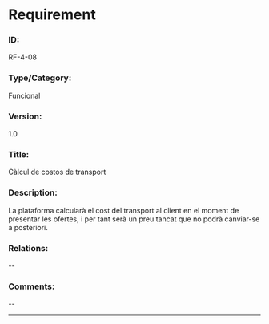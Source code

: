 # Requirement

### ID:
RF-4-08

### Type/Category:
Funcional

### Version:
1.0

### Title:
Càlcul de costos de transport

### Description:
La plataforma calcularà el cost del transport al client en el moment de presentar les ofertes, i per tant serà un preu tancat que no podrà canviar-se a posteriori.

### Relations:
--

### Comments:
--

---